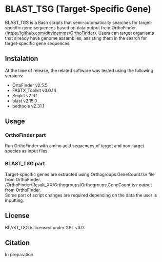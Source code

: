 # BLAST_TSG (Target-Specific Gene)
BLAST_TGS is a Bash scripts that semi-automatically searches for target-specific gene sequences based on data output from OrthoFinder (https://github.com/davidemms/OrthoFinder). Users can target organisms that already have genome assemblies, assisting them in the search for target-specific gene sequences.

## Instalation
At the time of release, the related software was tested using the following versions:
<br>
* OrtoFinder v2.5.5
* FASTX_Toolkit v0.0.14
* Seqkit v2.6.1
* blast v2.15.0
* bedtools v2.31.1

## Usage
### OrthoFinder part
Run OrthoFinder with amino acid sequences of target and non-target species as input files.

### BLAST_TSG part
Target-specific genes are extracted using Orthogroups.GeneCount.tsv file from OrthoFinder.
<br>
/OrthoFinder/Result_XX/Orthogroups/Orthogroups.GeneCount.tsv output from OrthoFinder.
<br>
Some part of script changes are required depending on the data the user is inputting.

## License
BLAST_TSG is licensed under GPL v3.0. 


## Citation
In preparation. 
